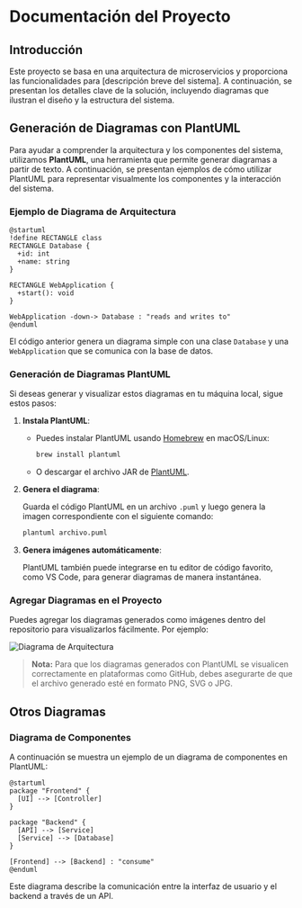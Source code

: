 # Documentación del Proyecto

## Introducción

Este proyecto se basa en una arquitectura de microservicios y proporciona las funcionalidades para [descripción breve del sistema]. A continuación, se presentan los detalles clave de la solución, incluyendo diagramas que ilustran el diseño y la estructura del sistema.

## Generación de Diagramas con PlantUML

Para ayudar a comprender la arquitectura y los componentes del sistema, utilizamos **PlantUML**, una herramienta que permite generar diagramas a partir de texto. A continuación, se presentan ejemplos de cómo utilizar PlantUML para representar visualmente los componentes y la interacción del sistema.

### Ejemplo de Diagrama de Arquitectura

```plantuml
@startuml
!define RECTANGLE class
RECTANGLE Database {
  +id: int
  +name: string
}

RECTANGLE WebApplication {
  +start(): void
}

WebApplication -down-> Database : "reads and writes to"
@enduml
```

El código anterior genera un diagrama simple con una clase `Database` y una `WebApplication` que se comunica con la base de datos.

### Generación de Diagramas PlantUML

Si deseas generar y visualizar estos diagramas en tu máquina local, sigue estos pasos:

1. **Instala PlantUML**:

   - Puedes instalar PlantUML usando [Homebrew](https://brew.sh/) en macOS/Linux:

     ```bash
     brew install plantuml
     ```

   - O descargar el archivo JAR de [PlantUML](http://plantuml.com/).

2. **Genera el diagrama**:

   Guarda el código PlantUML en un archivo `.puml` y luego genera la imagen correspondiente con el siguiente comando:

   ```bash
   plantuml archivo.puml
   ```

3. **Genera imágenes automáticamente**:

   PlantUML también puede integrarse en tu editor de código favorito, como VS Code, para generar diagramas de manera instantánea.

### Agregar Diagramas en el Proyecto

Puedes agregar los diagramas generados como imágenes dentro del repositorio para visualizarlos fácilmente. Por ejemplo:

![Diagrama de Arquitectura](path/to/diagrama-arquitectura.png)

> **Nota:** Para que los diagramas generados con PlantUML se visualicen correctamente en plataformas como GitHub, debes asegurarte de que el archivo generado esté en formato PNG, SVG o JPG.

## Otros Diagramas

### Diagrama de Componentes

A continuación se muestra un ejemplo de un diagrama de componentes en PlantUML:

```plantuml
@startuml
package "Frontend" {
  [UI] --> [Controller]
}

package "Backend" {
  [API] --> [Service]
  [Service] --> [Database]
}

[Frontend] --> [Backend] : "consume"
@enduml
```

Este diagrama describe la comunicación entre la interfaz de usuario y el backend a través de un API.
